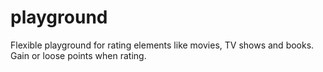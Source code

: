 # playground
Flexible playground for rating elements like movies, TV shows and books. Gain or loose points when rating.
